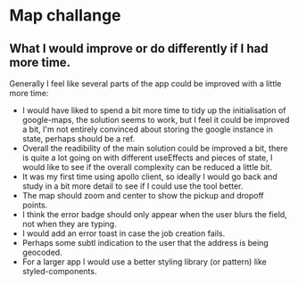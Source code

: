 # Map challange

## What I would improve or do differently if I had more time.

Generally I feel like several parts of the app could be improved with a little more time:

- I would have liked to spend a bit more time to tidy up the initialisation of google-maps, the solution seems to work, but I feel it could be improved a bit, I'm not entirely convinced about storing the google instance in state, perhaps should be a ref.
- Overall the readibility of the main solution could be improved a bit, there is quite a lot going on with different useEffects and pieces of state, I would like to see if the overall complexity can be reduced a little bit. 
- It was my first time using apollo client, so ideally I would go back and study in a bit more detail to see if I could use the tool better.
- The map should zoom and center to show the pickup and dropoff points.
- I think the error badge should only appear when the user blurs the field, not when they are typing.
- I would add an error toast in case the job creation fails.
- Perhaps some subtl indication to the user that the address is being geocoded.
- For a larger app I would use a better styling library (or pattern) like styled-components.
